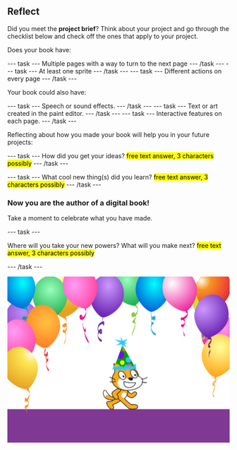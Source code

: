 ## Reflect

Did you meet the **project brief**? Think about your project and go through the checklist below and check off the ones that apply to your project.

Does your book have:

--- task --- Multiple pages with a way to turn to the next page --- /task --- --- task --- At least one sprite --- /task --- --- task --- Different actions on every page --- /task ---

Your book could also have:

--- task --- Speech or sound effects. --- /task --- --- task --- Text or art created in the paint editor. --- /task --- --- task --- Interactive features on each page. --- /task ---

Reflecting about how you made your book will help you in your future projects:

--- task --- How did you get your ideas? <mark>free text answer, 3 characters possibly</mark> --- /task ---

--- task --- What cool new thing(s) did you learn? <mark>free text answer, 3 characters possibly</mark> --- /task ---

### Now you are the author of a digital book!

Take a moment to celebrate what you have made.

--- task ---

Where will you take your new powers? What will you make next? <mark>free text answer, 3 characters possibly</mark>

--- /task ---

![scratch cat in at party hat](images/reflect.png)

